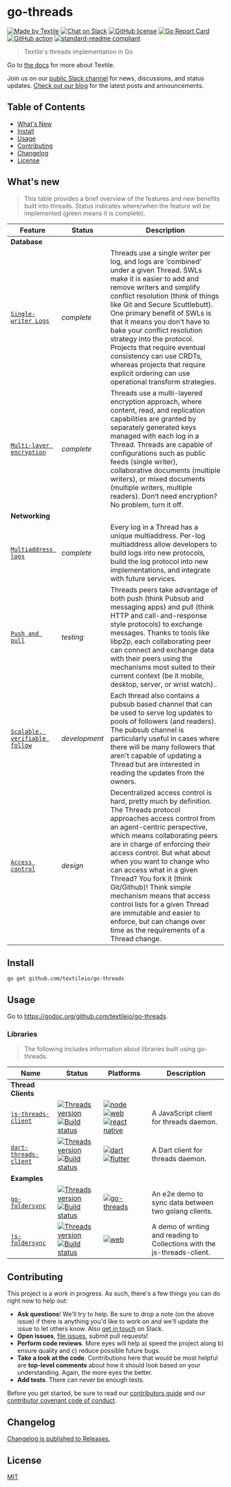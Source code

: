 # go-threads

[![Made by Textile](https://img.shields.io/badge/made%20by-Textile-informational.svg?style=popout-square)](https://textile.io)
[![Chat on Slack](https://img.shields.io/badge/slack-slack.textile.io-informational.svg?style=popout-square)](https://slack.textile.io)
[![GitHub license](https://img.shields.io/github/license/textileio/go-threads.svg?style=popout-square)](./LICENSE)
[![Go Report Card](https://goreportcard.com/badge/github.com/textileio/go-threads?style=flat-square)](https://goreportcard.com/report/github.com/textileio/go-threads?style=flat-square)
[![GitHub action](https://github.com/textileio/go-threads/workflows/Tests/badge.svg?style=popout-square)](https://github.com/textileio/go-threads/actions)
[![standard-readme compliant](https://img.shields.io/badge/readme%20style-standard-brightgreen.svg?style=popout-square)](https://github.com/RichardLitt/standard-readme)

> Textile's threads implementation in Go

Go to [the docs](https://docs.textile.io/) for more about Textile.

Join us on our [public Slack channel](https://slack.textile.io/) for news, discussions, and status updates. [Check out our blog](https://medium.com/textileio) for the latest posts and announcements.

## Table of Contents

-   [What's New](#whats-new)
-   [Install](#install)
-   [Usage](#usage)
-   [Contributing](#contributing)
-   [Changelog](#changelog)
-   [License](#license)

## What's new

> This table provides a brief overview of the features and new benefits built into threads. Status indicates where/when the feature will be implemented (green means it is complete). 

| Feature | Status | Description |
| ---------|---------|--------- |
| **Database** |
| [`Single-writer Logs`](https://docsend.com/view/gu3ywqi) | _complete_ | Threads use a single writer per log, and logs are ‘combined’ under a given Thread. SWLs make it is easier to add and remove writers and simplify conflict resolution (think of things like Git and Secure Scuttlebutt). One primary benefit of SWLs is that it means you don’t have to bake your conflict resolution strategy into the protocol. Projects that require eventual consistency can use CRDTs, whereas projects that require explicit ordering can use operational transform strategies. |
| [`Multi-layer encryption`](https://docsend.com/view/gu3ywqi) | _complete_ | Threads use a multi-layered encryption approach, where content, read, and replication capabilities are granted by separately generated keys managed with each log in a Thread. Threads are capable of configurations such as public feeds (single writer), collaborative documents (multiple writers), or mixed documents (multiple writers, multiple readers). Don’t need encryption? No problem, turn it off. |
| **Networking** |
| [`Multiaddress logs`](https://docsend.com/view/gu3ywqi) | _complete_ | Every log in a Thread has a unique multiaddress. Per-log multiaddress allow developers to build logs into new protocols, build the log protocol into new implementations, and integrate with future services. |
| [`Push and pull`](https://docsend.com/view/gu3ywqi) | _testing_ | Threads peers take advantage of both push (think Pubsub and messaging apps) and pull (think HTTP and call-and-response style protocols) to exchange messages. Thanks to tools like libp2p, each collaborating peer can connect and exchange data with their peers using the mechanisms most suited to their current context (be it mobile, desktop, server, or wrist watch).. |
| [`Scalable, verifiable follow`](https://docsend.com/view/gu3ywqi) | _development_ | Each thread also contains a pubsub based channel that can be used to serve log updates to pools of followers (and readers). The pubsub channel is particularly useful in cases where there will be many followers that aren't capable of updating a Thread but are interested in reading the updates from the owners. |
| [`Access control`](https://docsend.com/view/gu3ywqi) | _design_ | Decentralized access control is hard, pretty much by definition. The Threads protocol approaches access control from an agent-centric perspective, which means collaborating peers are in charge of enforcing their access control. But what about when you want to change who can access what in a given Thread? You fork it (think Git/Github)! Think simple mechanism means that access control lists for a given Thread are immutable and easier to enforce, but can change over time as the requirements of a Thread change. |

## Install

    go get github.com/textileio/go-threads

## Usage

Go to https://godoc.org/github.com/textileio/go-threads.

### Libraries

> The following includes information about libraries built using go-threads.

| Name | Status | Platforms | Description |
| ---------|---------|---------|--------- |
| **Thread Clients** |
| [`js-threads-client`](//github.com/textileio/js-threads-client) | [![Threads version](https://img.shields.io/badge/dynamic/json.svg?style=popout-square&color=3527ff&label=go-threads&prefix=v&query=%24.dependencies%5B%27%40textile%2Fthreads-client-grpc%27%5D.version&url=https%3A%2F%2Fraw.githubusercontent.com%2Ftextileio%2Fjs-threads-client%2Fmaster%2Fpackage-lock.json)](https://github.com/textileio/go-threads) [![Build status](https://img.shields.io/github/workflow/status/textileio/js-threads-client/lint_test/master.svg?style=popout-square)](https://github.com/textileio/js-threads-client/actions?query=branch%3Amaster) | [![node](https://img.shields.io/badge/nodejs-blueviolet.svg?style=popout-square)](https://github.com/textileio/js-threads-client) [![web](https://img.shields.io/badge/web-blueviolet.svg?style=popout-square)](https://github.com/textileio/js-threads-client) [![react native](https://img.shields.io/badge/react%20native-blueviolet.svg?style=popout-square)](https://github.com/textileio/js-threads-client) | A JavaScript client for threads daemon. |
| [`dart-threads-client`](//github.com/textileio/dart-threads-client) | [![Threads version](https://img.shields.io/badge/dynamic/yaml?style=popout-square&color=3527ff&label=go-threads&prefix=v&query=packages.threads_client_grpc.version&url=https%3A%2F%2Fraw.githubusercontent.com%2Ftextileio%2Fdart-threads-client%2Fmaster%2Fpubspec.lock)](https://github.com/textileio/go-threads) [![Build status](https://img.shields.io/github/workflow/status/textileio/dart-threads-client/test/master.svg?style=popout-square)](https://github.com/textileio/dart-threads-client/actions?query=branch%3Amaster) | [![dart](https://img.shields.io/badge/dart-blueviolet.svg?style=popout-square)](https://github.com/textileio/dart-threads-client) [![flutter](https://img.shields.io/badge/flutter-blueviolet.svg?style=popout-square)](https://github.com/textileio/dart-threads-client) | A Dart client for threads daemon. |
| **Examples** |
| [`go-foldersync`](//github.com/textileio/go-foldersync) | [![Threads version](https://img.shields.io/github/v/release/textileio/go-threads?color=3529ff&label=go-threads&style=popout-square)](https://github.com/textileio/go-threads) [![Build status](https://img.shields.io/github/workflow/status/textileio/go-foldersync/Tests/master.svg?style=popout-square)](https://github.com/textileio/js-threads-client/actions?query=branch%3Amaster) | [![go-threads](https://img.shields.io/badge/golang-blueviolet.svg?style=popout-square)](https://github.com/textileio/go-foldersync) | An e2e demo to sync data between two golang clients. |
| [`js-foldersync`](//github.com/textileio/js-foldersync) | [![Threads version](https://img.shields.io/badge/dynamic/json.svg?style=popout-square&color=3527ff&label=go-threads&prefix=v&query=%24.dependencies%5B%27%40textile%2Fthreads-client-grpc%27%5D.version&url=https%3A%2F%2Fraw.githubusercontent.com%2Ftextileio%2Fjs-foldersync%2Fmaster%2Fpackage-lock.json)](https://github.com/textileio/go-threads) [![Build status](https://img.shields.io/github/workflow/status/textileio/js-foldersync/Test/master.svg?style=popout-square)](https://github.com/textileio/js-foldersync/actions?query=branch%3Amaster) | [![web](https://img.shields.io/badge/web-blueviolet.svg?style=popout-square)](https://github.com/textileio/js-foldersync) | A demo of writing and reading to Collections with the js-threads-client. |

## Contributing

This project is a work in progress. As such, there's a few things you can do right now to help out:

-   **Ask questions**! We'll try to help. Be sure to drop a note (on the above issue) if there is anything you'd like to work on and we'll update the issue to let others know. Also [get in touch](https://slack.textile.io) on Slack.
-   **Open issues**, [file issues](https://github.com/textileio/go-threads/issues), submit pull requests!
-   **Perform code reviews**. More eyes will help a) speed the project along b) ensure quality and c) reduce possible future bugs.
-   **Take a look at the code**. Contributions here that would be most helpful are **top-level comments** about how it should look based on your understanding. Again, the more eyes the better.
-   **Add tests**. There can never be enough tests.

Before you get started, be sure to read our [contributors guide](./CONTRIBUTING.md) and our [contributor covenant code of conduct](./CODE_OF_CONDUCT.md).

## Changelog

[Changelog is published to Releases.](https://github.com/textileio/go-threads/releases)

## License

[MIT](LICENSE)
